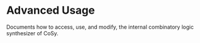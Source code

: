 # Advanced Usage
Documents how to access, use, and modify, the internal combinatory logic synthesizer of CoSy. 